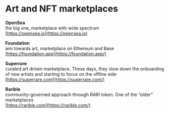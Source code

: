 # Art and NFT marketplaces

**OpenSea**\
the big one, marketplace with wide spectrum\
[https://opensea.io](https://opensea.io)



**Foundation**\
aim towards art, marketplace on Ethereum and Base\
[https://foundation.app](https://foundation.app/)



**Superrare**\
curated art driven marketplace. These days, they slow down the onboarding of new artists and starting to focus on the offline side\
[https://superrare.com](https://superrare.com/)



**Rarible**\
community-governed approach through RARI token. One of the “older” marketplaces\
[https://rarible.com](https://rarible.com/)



